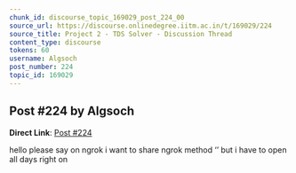 ```yaml
---
chunk_id: discourse_topic_169029_post_224_00
source_url: https://discourse.onlinedegree.iitm.ac.in/t/169029/224
source_title: Project 2 - TDS Solver - Discussion Thread
content_type: discourse
tokens: 60
username: Algsoch
post_number: 224
topic_id: 169029
---
```


## Post #224 by Algsoch

**Direct Link**: [Post #224](https://discourse.onlinedegree.iitm.ac.in/t/169029/224)

hello please say on ngrok i want to share ngrok method ‘’ but i have to open all days right on
